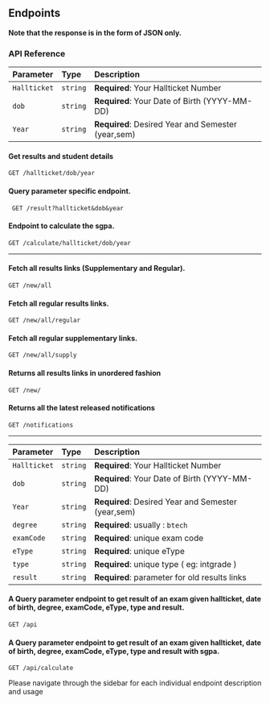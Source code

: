 ## Endpoints

**Note that the response is in the form of JSON only.**

### API Reference

| Parameter    | Type     | Description                                        |
| :----------- | :------- | :------------------------------------------------- |
| `Hallticket` | `string` | **Required**: Your Hallticket Number               |
| `dob`        | `string` | **Required**: Your Date of Birth (YYYY-MM-DD)      |
| `Year`       | `string` | **Required**: Desired Year and Semester (year,sem) |

#### Get results and student details

`GET /hallticket/dob/year`

#### Query parameter specific endpoint.

` GET /result?hallticket&dob&year`

#### Endpoint to calculate the sgpa.

`GET /calculate/hallticket/dob/year`

---

#### Fetch all results links (Supplementary and Regular).

`GET /new/all`

#### Fetch all regular results links.

`GET /new/all/regular`

#### Fetch all regular supplementary links.

`GET /new/all/supply`

#### Returns all results links in unordered fashion

`GET /new/`

#### Returns all the latest released notifications

`GET /notifications`

---

| Parameter    | Type     | Description                                        |
| :----------- | :------- | :------------------------------------------------- |
| `Hallticket` | `string` | **Required**: Your Hallticket Number               |
| `dob`        | `string` | **Required**: Your Date of Birth (YYYY-MM-DD)      |
| `Year`       | `string` | **Required**: Desired Year and Semester (year,sem) |
| `degree`     | `string` | **Required**: usually : `btech`                    |
| `examCode`   | `string` | **Required**: unique exam code                     |
| `eType`      | `string` | **Required**: unique eType                         |
| `type`       | `string` | **Required**: unique type ( eg: intgrade )         |
| `result`     | `string` | **Required**: parameter for old results links      |

#### A Query parameter endpoint to get result of an exam given hallticket, date of birth, degree, examCode, eType, type and result.

`GET /api`

#### A Query parameter endpoint to get result of an exam given hallticket, date of birth, degree, examCode, eType, type and result with sgpa.

`GET /api/calculate`

Please navigate through the sidebar for each individual endpoint description
and usage
